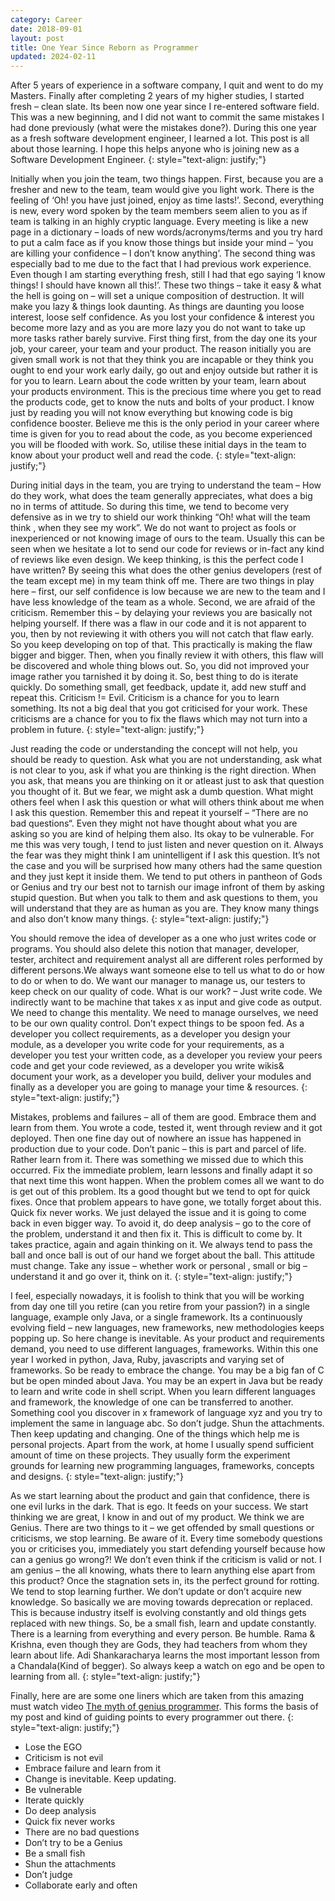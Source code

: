 ```yaml
---
category: Career
date: 2018-09-01
layout: post
title: One Year Since Reborn as Programmer
updated: 2024-02-11
---
```


After 5 years of experience in a software company, I quit and went to do my Masters. Finally after completing 2 years of my higher studies, I started fresh – clean slate. Its been now one year since I re-entered software field. This was a new beginning, and I did not want to commit the same mistakes I had done previously (what were the mistakes done?). During this one year as a fresh software development engineer, I learned a lot. This post is all about those learning. I hope this helps anyone who is joining new as a Software Development Engineer.
{: style="text-align: justify;"}

Initially when you join the team, two things happen. First, because you are a fresher and new to the team, team would give you light work. There is the feeling of ‘Oh! you have just joined, enjoy as time lasts!’. Second, everything is new, every word spoken by the team members seem alien to you as if team is talking in an highly cryptic language. Every meeting is like a new page in a dictionary – loads of new words/acronyms/terms and you try hard to put a calm face as if you know those things but inside your mind – ‘you are killing your confidence – I don’t know anything’. The second thing was especially bad to me due to the fact that I had previous work experience. Even though I am starting everything fresh, still I had that ego saying ‘I know things! I should have known all this!’. These two things – take it easy & what the hell is going on – will set a unique composition of destruction. It will make you lazy & things look daunting. As things are daunting you loose interest, loose self confidence. As you lost your confidence & interest you become more lazy and as you are more lazy you do not want to take up more tasks rather barely survive. First thing first, from the day one its your job, your career, your team and your product. The reason initially you are given small work is not that they think you are incapable or they think you ought to end your work early daily, go out and enjoy outside but rather it is for you to learn. Learn about the code written by your team, learn about your products environment. This is the precious time where you get to read the products code, get to know the nuts and bolts of your product. I know just by reading you will not know everything but knowing code is big confidence booster. Believe me this is the only period in your career where time is given for you to read about the code, as you become experienced you will be flooded with work. So, utilise these initial days in the team to know about your product well and read the code.
{: style="text-align: justify;"}

During initial days in the team, you are trying to understand the team – How do they work, what does the team generally appreciates, what does a big no in terms of attitude. So during this time, we tend to become very defensive as in we try to shield our work thinking “Oh! what will the team think , when they see my work”. We do not want to project as fools or inexperienced or not knowing image of ours to the team. Usually this can be seen when we hesitate a lot to send our code for reviews or in-fact any kind of reviews like even design. We keep thinking, is this the perfect code I have written? By seeing this what does the other genius developers (rest of the team except me) in my team think off me. There are two things in play here – first, our self confidence is low because we are new to the team and I have less knowledge of the team as a whole. Second, we are afraid of the criticism. Remember this – by delaying your reviews you are basically not helping yourself. If there was a flaw in our code and it is not apparent to you, then by not reviewing it with others you will not catch that flaw early. So you keep developing on top of that. This practically is making the flaw bigger and bigger. Then, when you finally review it with others, this flaw will be discovered and whole thing blows out. So, you did not improved your image rather you tarnished it by doing it. So, best thing to do is iterate quickly. Do something small, get feedback, update it, add new stuff and repeat this. Criticism != Evil. Criticism is a chance for you to learn something. Its not a big deal that you got criticised for your work. These criticisms are a chance for you to fix the flaws which may not turn into a problem in future.
{: style="text-align: justify;"}

Just reading the code or understanding the concept will not help, you should be ready to question. Ask what you are not understanding, ask what is not clear to you, ask if what you are thinking is the right direction. When you ask, that means you are thinking on it or atleast just to ask that question you thought of it. But we fear, we might ask a dumb question. What might others feel when I ask this question or what will others think about me when I ask this question. Remember this and repeat it yourself – “There are no bad questions“. Even they might not have thought about what you are asking so you are kind of helping them also. Its okay to be vulnerable. For me this was very tough, I tend to just listen and never question on it. Always the fear was they might think I am unintelligent if I ask this question. It’s not the case and you will be surprised how many others had the same question and they just kept it inside them. We tend to put others in pantheon of Gods or Genius and try our best not to tarnish our image infront of them by asking stupid question. But when you talk to them and ask questions to them, you will understand that they are as human as you are. They know many things and also don’t know many things.
{: style="text-align: justify;"}

You should remove the idea of developer as a one who just writes code or programs. You should also delete this notion that manager, developer, tester, architect and requirement analyst all are different roles performed by different persons.We always want someone else to tell us what to do or how to do or when to do. We want our manager to manage us, our testers to keep check on our quality of code. What is our work? – Just write code. We indirectly want to be machine that takes x as input and give code as output. We need to change this mentality. We need to manage ourselves, we need to be our own quality control. Don’t expect things to be spoon fed. As a developer you collect requirements, as a developer you design your module, as a developer you write code for your requirements, as a developer you test your written code, as a developer you review your peers code and get your code reviewed, as a developer you write wikis& document your work, as a developer you build, deliver your modules and finally as a developer you are going to manage your time & resources.
{: style="text-align: justify;"}

Mistakes, problems and failures – all of them are good. Embrace them and learn from them. You wrote a code, tested it, went through review and it got deployed. Then one fine day out of nowhere an issue has happened in production due to your code. Don’t panic – this is part and parcel of life. Rather learn from it. There was something we missed due to which this occurred. Fix the immediate problem, learn lessons and finally adapt it so that next time this wont happen. When the problem comes all we want to do is get out of this problem. Its a good thought but we tend to opt for quick fixes. Once that problem appears to have gone, we totally forget about this. Quick fix never works. We just delayed the issue and it is going to come back in even bigger way. To avoid it, do deep analysis – go to the core of the problem, understand it and then fix it. This is difficult to come by. It takes practice, again and again thinking on it. We always tend to pass the ball and once ball is out of our hand we forget about the ball. This attitude must change. Take any issue – whether work or personal , small or big – understand it and go over it, think on it.
{: style="text-align: justify;"}

I feel, especially nowadays, it is foolish to think that you will be working from day one till you retire (can you retire from your passion?) in a single language, example only Java, or a single framework. Its a continuously evolving field – new languages, new frameworks, new methodologies keeps popping up. So here change is inevitable. As your product and requirements demand, you need to use different languages, frameworks. Within this one year I worked in python, Java, Ruby, javascripts and varying set of frameworks. So be ready to embrace the change. You may be a big fan of C but be open minded about Java. You may be an expert in Java but be ready to learn and write code in shell script. When you learn different languages and framework, the knowledge of one can be transferred to another. Something cool you discover in x framework of language xyz and you try to implement the same in language abc. So don’t judge. Shun the attachments. Then keep updating and changing. One of the things which help me is personal projects. Apart from the work, at home I usually spend sufficient amount of time on these projects. They usually form the experiment grounds for learning new programming languages, frameworks, concepts and designs.
{: style="text-align: justify;"}

As we start learning about the product and gain that confidence, there is one evil lurks in the dark. That is ego. It feeds on your success. We start thinking we are great, I know in and out of my product. We think we are Genius. There are two things to it – we get offended by small questions or criticisms, we stop learning. Be aware of it. Every time somebody questions you or criticises you, immediately you start defending yourself because how can a genius go wrong?! We don’t even think if the criticism is valid or not. I am genius – the all knowing, whats there to learn anything else apart from this product? Once the stagnation sets in, its the perfect ground for rotting. We tend to stop learning further. We don’t update or don’t acquire new knowledge. So basically we are moving towards deprecation or replaced. This is because industry itself is evolving constantly and old things gets replaced with new things. So, be a small fish, learn and update constantly. There is a learning from everything and every person. Be humble. Rama & Krishna, even though they are Gods, they had teachers from whom they learn about life. Adi Shankaracharya learns the most important lesson from a Chandala(Kind of begger). So always keep a watch on ego and be open to learning from all.
{: style="text-align: justify;"}

Finally, here are are some one liners which are taken from this amazing must watch video [The myth of genius programmer](https://www.youtube.com/watch?v=0SARbwvhupQ). This forms the basis of my post and kind of guiding points to every programmer out there.
{: style="text-align: justify;"}
* Lose the EGO
* Criticism is not evil
* Embrace failure and learn from it
* Change is inevitable. Keep updating.
* Be vulnerable
* Iterate quickly
* Do deep analysis
* Quick fix never works
* There are no bad questions
* Don’t try to be a Genius
* Be a small fish
* Shun the attachments
* Don’t judge
* Collaborate early and often